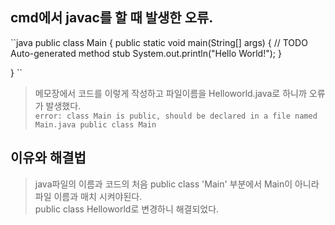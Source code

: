 ## cmd에서 javac를 할 때 발생한 오류.
``java
public class Main {
	public static void main(String[] args) {
		// TODO Auto-generated method stub
		System.out.println("Hello World!");
	}

}
``
> 메모장에서 코드를 이렇게 작성하고 파일이름을 Helloworld.java로 하니까 오류가 발생했다.  
``
 error: class Main is public, should be declared in a file named Main.java
public class Main
``

## 이유와 해결법
> java파일의 이름과 코드의 처음 public class 'Main' 부분에서 Main이 아니라 파일 이름과 매치 시켜야된다.  
> public class Helloworld로 변경하니 해결되었다.
